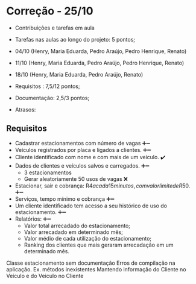 # Correção - 25/10

- Contribuições e tarefas em aula
- Tarefas nas aulas ao longo do projeto: 5 pontos;
- 04/10 (Henry, Maria Eduarda, Pedro Araújo, Pedro Henrique, Renato)
- 11/10 (Henry, Maria Eduarda, Pedro Araújo, Pedro Henrique, Renato)
- 18/10 (Henry, Maria Eduarda, Pedro Araújo, Renato)

- Requisitos : 7,5/12 pontos;
- Documentação: 2,5/3 pontos;
- Atrasos: 


## Requisitos

  - Cadastrar estacionamentos com número de vagas ➕➖
  - Veículos registrados por placa e ligados a clientes. ➕➖
  - Cliente identificado com nome e com mais de um veículo. ✔️
  - Dados de clientes e veículos salvos e carregados. ➕➖
    - 3 estacionamentos
	- Gerar aleatoriamente 50 usos de vagas ❌
  - Estacionar, sair e cobrança: R$4 a cada 15 minutos, com valor limite de R$50. ➕➖
  - Serviços, tempo mínimo e cobrança ➕➖
  - Um cliente identificado tem acesso a seu histórico de uso do estacionamento. ➕➖
  - Relatórios: ➕➖
    - Valor total arrecadado do estacionamento;
    - Valor arrecadado em determinado mês;
    - Valor médio de cada utilização do estacionamento;
    - Ranking dos clientes que mais geraram arrecadação em um determinado mês.


Classe estacionamento sem documentação
Erros de compilação na aplicação. Ex. métodos inexistentes
Mantendo informação do Cliente no Veículo e do Veiculo no Cliente
